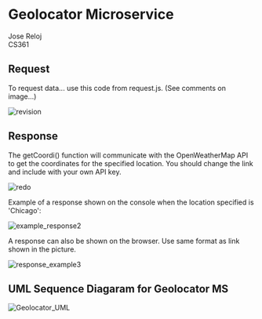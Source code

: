 # Geolocator Microservice
Jose Reloj\
CS361 

## Request
To request data... use this code from request.js.
(See comments on image...)

![revision](https://github.com/JoseReino/CS361_microservice/assets/122329580/afb95edb-3748-4a19-90e0-e02966fcda80)


## Response

The getCoordi() function will communicate with the OpenWeatherMap API to get the coordinates for the specified location. You should change the link and include with your own API key.

![redo](https://github.com/JoseReino/CS361_microservice/assets/122329580/a0f15c44-1214-4de3-9f39-4aee2ec755dd)


Example of a response shown on the console when the location specified is 'Chicago': 

![example_response2](https://github.com/JoseReino/CS361_microservice/assets/122329580/4af894c2-d052-4a96-8853-6c5f8e6721ce)

A response can also be shown on the browser. Use same format as link shown in the picture.

![response_example3](https://github.com/JoseReino/CS361_microservice/assets/122329580/4c40a798-a908-45b4-bc25-3c3cff6a9253)

## UML Sequence Diagaram for Geolocator MS

![Geolocator_UML](https://github.com/JoseReino/CS361_microservice/assets/122329580/51e7134a-65e8-466a-b323-e4dce90d91ed)
